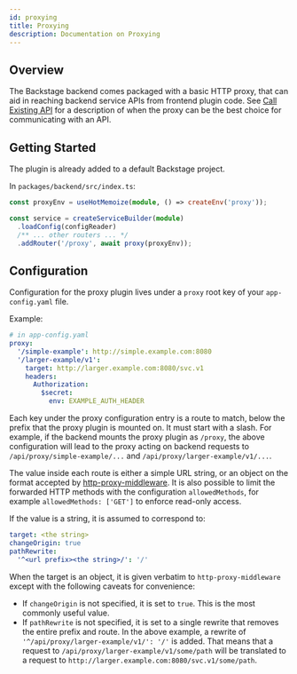 ```yaml
---
id: proxying
title: Proxying
description: Documentation on Proxying
---
```


## Overview

The Backstage backend comes packaged with a basic HTTP proxy, that can aid in
reaching backend service APIs from frontend plugin code. See
[Call Existing API](call-existing-api.md) for a description of when the proxy
can be the best choice for communicating with an API.

## Getting Started

The plugin is already added to a default Backstage project.

In `packages/backend/src/index.ts`:

```ts
const proxyEnv = useHotMemoize(module, () => createEnv('proxy'));

const service = createServiceBuilder(module)
  .loadConfig(configReader)
  /** ... other routers ... */
  .addRouter('/proxy', await proxy(proxyEnv));
```

## Configuration

Configuration for the proxy plugin lives under a `proxy` root key of your
`app-config.yaml` file.

Example:

```yaml
# in app-config.yaml
proxy:
  '/simple-example': http://simple.example.com:8080
  '/larger-example/v1':
    target: http://larger.example.com:8080/svc.v1
    headers:
      Authorization:
        $secret:
          env: EXAMPLE_AUTH_HEADER
```

Each key under the proxy configuration entry is a route to match, below the
prefix that the proxy plugin is mounted on. It must start with a slash. For
example, if the backend mounts the proxy plugin as `/proxy`, the above
configuration will lead to the proxy acting on backend requests to
`/api/proxy/simple-example/...` and `/api/proxy/larger-example/v1/...`.

The value inside each route is either a simple URL string, or an object on the
format accepted by
[http-proxy-middleware](https://www.npmjs.com/package/http-proxy-middleware). It
is also possible to limit the forwarded HTTP methods with the configuration
`allowedMethods`, for example `allowedMethods: ['GET']` to enforce read-only
access.

If the value is a string, it is assumed to correspond to:

```yaml
target: <the string>
changeOrigin: true
pathRewrite:
  '^<url prefix><the string>/': '/'
```

When the target is an object, it is given verbatim to `http-proxy-middleware`
except with the following caveats for convenience:

- If `changeOrigin` is not specified, it is set to `true`. This is the most
  commonly useful value.
- If `pathRewrite` is not specified, it is set to a single rewrite that removes
  the entire prefix and route. In the above example, a rewrite of
  `'^/api/proxy/larger-example/v1/': '/'` is added. That means that a request to
  `/api/proxy/larger-example/v1/some/path` will be translated to a request to
  `http://larger.example.com:8080/svc.v1/some/path`.
